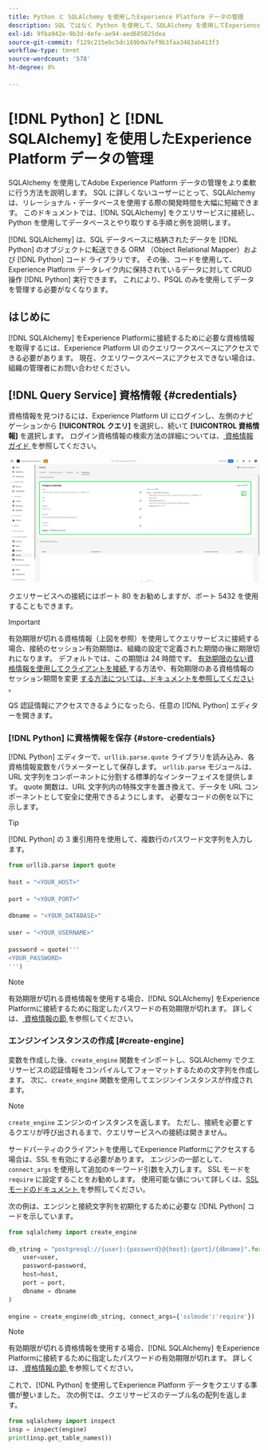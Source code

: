 ```yaml
---
title: Python と SQLAlchemy を使用したExperience Platform データの管理
description: SQL ではなく Python を使用して、SQLAlchemy を使用してExperience Platform データを管理する方法を説明します。
exl-id: 9fba942e-9b3d-4efe-ae94-aed685025dea
source-git-commit: f129c215ebc5dc169b9a7ef9b3faa3463ab413f3
workflow-type: tm+mt
source-wordcount: '578'
ht-degree: 0%

---
```


# [!DNL Python] と [!DNL SQLAlchemy] を使用したExperience Platform データの管理

SQLAlchemy を使用してAdobe Experience Platform データの管理をより柔軟に行う方法を説明します。 SQL に詳しくないユーザーにとって、SQLAlchemy は、リレーショナル・データベースを使用する際の開発時間を大幅に短縮できます。 このドキュメントでは、[!DNL SQLAlchemy] をクエリサービスに接続し、Python を使用してデータベースとやり取りする手順と例を説明します。

[!DNL SQLAlchemy] は、SQL データベースに格納されたデータを [!DNL Python] のオブジェクトに転送できる ORM （Object Relational Mapper）および [!DNL Python] コード ライブラリです。 その後、コードを使用して、Experience Platform データレイク内に保持されているデータに対して CRUD 操作 [!DNL Python] 実行できます。 これにより、PSQL のみを使用してデータを管理する必要がなくなります。

## はじめに

[!DNL SQLAlchemy] をExperience Platformに接続するために必要な資格情報を取得するには、Experience Platform UI のクエリワークスペースにアクセスできる必要があります。 現在、クエリワークスペースにアクセスできない場合は、組織の管理者にお問い合わせください。

## [!DNL Query Service] 資格情報 {#credentials}

資格情報を見つけるには、Experience Platform UI にログインし、左側のナビゲーションから **[!UICONTROL クエリ]** を選択し、続いて **[!UICONTROL 資格情報]** を選択します。 ログイン資格情報の検索方法の詳細については、[ 資格情報ガイド ](../ui/credentials.md) を参照してください。

![ クエリサービスの資格情報の有効期限が切れる「資格情報」タブがハイライト表示されます。](../images/use-cases/credentials.png)

クエリサービスへの接続にはポート 80 をお勧めしますが、ポート 5432 を使用することもできます。

>[!IMPORTANT]
>
>有効期限が切れる資格情報（上図を参照）を使用してクエリサービスに接続する場合、接続のセッション有効期間は、組織の設定で定義された期間の後に期限切れになります。 デフォルトでは、この期間は 24 時間です。 [ 有効期限のない資格情報を使用してクライアントを接続 ](../ui/credentials.md#non-expiring-credentials) する方法や、有効期限のある資格情報のセッション期間を変更 [ する方法については、ドキュメントを参照してください ](../ui/credentials.md#expiring-credentials)。

QS 認証情報にアクセスできるようになったら、任意の [!DNL Python] エディターを開きます。

### [!DNL Python] に資格情報を保存 {#store-credentials}

[!DNL Python] エディターで、`urllib.parse.quote` ライブラリを読み込み、各資格情報変数をパラメーターとして保存します。 `urllib.parse` モジュールは、URL 文字列をコンポーネントに分割する標準的なインターフェイスを提供します。 quote 関数は、URL 文字列内の特殊文字を置き換えて、データを URL コンポーネントとして安全に使用できるようにします。 必要なコードの例を以下に示します。

>[!TIP]
>
>[!DNL Python] の 3 重引用符を使用して、複数行のパスワード文字列を入力します。

```python
from urllib.parse import quote

host = "<YOUR_HOST>"

port = "<YOUR_PORT>"

dbname = "<YOUR_DATABASE>"

user = "<YOUR_USERNAME>"

password = quote('''
<YOUR_PASSWORD>
''')
```

>[!NOTE]
>
>有効期限が切れる資格情報を使用する場合、[!DNL SQLAlchemy] をExperience Platformに接続するために指定したパスワードの有効期限が切れます。 詳しくは、[ 資格情報の節 ](#credentials) を参照してください。

### エンジンインスタンスの作成 [#create-engine]

変数を作成した後、`create_engine` 関数をインポートし、SQLAlchemy でクエリサービスの認証情報をコンパイルしてフォーマットするための文字列を作成します。 次に、`create_engine` 関数を使用してエンジンインスタンスが作成されます。

>[!NOTE]
>
>`create_engine` エンジンのインスタンスを返します。 ただし、接続を必要とするクエリが呼び出されるまで、クエリサービスへの接続は開きません。

サードパーティのクライアントを使用してExperience Platformにアクセスする場合は、SSL を有効にする必要があります。 エンジンの一部として、`connect_args` を使用して追加のキーワード引数を入力します。 SSL モードを `require` に設定することをお勧めします。 使用可能な値について詳しくは、[SSL モードのドキュメント ](../clients/ssl-modes.md) を参照してください。

次の例は、エンジンと接続文字列を初期化するために必要な [!DNL Python] コードを示しています。

```python
from sqlalchemy import create_engine

db_string = "postgresql://{user}:{password}@{host}:{port}/{dbname}".format(
    user=user,
    password=password,
    host=host,
    port = port,
    dbname = dbname
)

engine = create_engine(db_string, connect_args={'sslmode':'require'})
```

>[!NOTE]
>
>有効期限が切れる資格情報を使用する場合、[!DNL SQLAlchemy] をExperience Platformに接続するために指定したパスワードの有効期限が切れます。 詳しくは、[ 資格情報の節 ](#credentials) を参照してください。

これで、[!DNL Python] を使用してExperience Platform データをクエリする準備が整いました。 次の例では、クエリサービスのテーブル名の配列を返します。

```python
from sqlalchemy import inspect
insp = inspect(engine)
print(insp.get_table_names())
```

